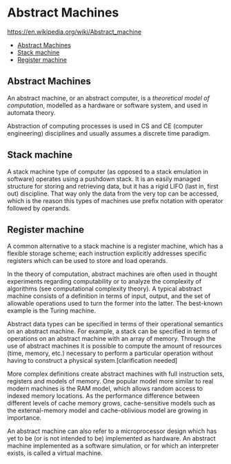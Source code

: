 # Abstract Machines

https://en.wikipedia.org/wiki/Abstract_machine

<!-- TOC -->

- [Abstract Machines](#abstract-machines)
- [Stack machine](#stack-machine)
- [Register machine](#register-machine)

<!-- /TOC -->

## Abstract Machines
An abstract machine, or an abstract computer, is a *theoretical model of computation*, modelled as a hardware or software system, and used in automata theory.

Abstraction of computing processes is used in CS and CE (computer engineering) disciplines and usually assumes a discrete time paradigm.

## Stack machine
A stack machine type of computer (as opposed to a stack emulation in software) operates using a pushdown stack. It is an easily managed structure for storing and retrieving data, but it has a rigid LIFO (last in, first out) discipline. That way only the data from the very top can be accessed, which is the reason this types of machines use prefix notation with operator followed by operands.

## Register machine
A common alternative to a stack machine is a register machine, which has a flexible storage scheme; each instruction explicitly addresses specific registers which can be used to store and load operands.



In the theory of computation, abstract machines are often used in thought experiments regarding computability or to analyze the complexity of algorithms (see computational complexity theory). A typical abstract machine consists of a definition in terms of input, output, and the set of allowable operations used to turn the former into the latter. The best-known example is the Turing machine.

Abstract data types can be specified in terms of their operational semantics on an abstract machine. For example, a stack can be specified in terms of operations on an abstract machine with an array of memory. Through the use of abstract machines it is possible to compute the amount of resources (time, memory, etc.) necessary to perform a particular operation without having to construct a physical system.[clarification needed]

More complex definitions create abstract machines with full instruction sets, registers and models of memory. One popular model more similar to real modern machines is the RAM model, which allows random access to indexed memory locations. As the performance difference between different levels of cache memory grows, cache-sensitive models such as the external-memory model and cache-oblivious model are growing in importance.

An abstract machine can also refer to a microprocessor design which has yet to be (or is not intended to be) implemented as hardware. An abstract machine implemented as a software simulation, or for which an interpreter exists, is called a virtual machine.
